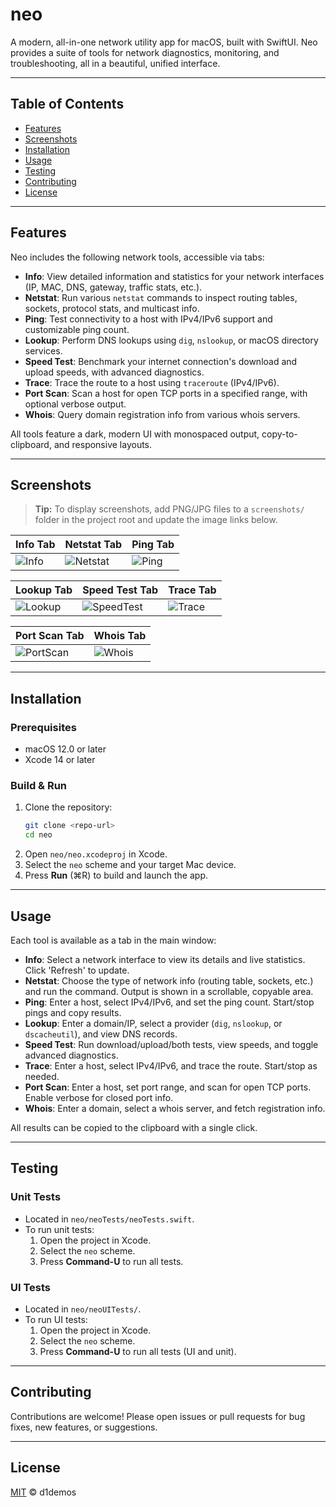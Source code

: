 # neo

A modern, all-in-one network utility app for macOS, built with SwiftUI. Neo provides a suite of tools for network diagnostics, monitoring, and troubleshooting, all in a beautiful, unified interface.

---

## Table of Contents
- [Features](#features)
- [Screenshots](#screenshots)
- [Installation](#installation)
- [Usage](#usage)
- [Testing](#testing)
- [Contributing](#contributing)
- [License](#license)

---

## Features

Neo includes the following network tools, accessible via tabs:

- **Info**: View detailed information and statistics for your network interfaces (IP, MAC, DNS, gateway, traffic stats, etc.).
- **Netstat**: Run various `netstat` commands to inspect routing tables, sockets, protocol stats, and multicast info.
- **Ping**: Test connectivity to a host with IPv4/IPv6 support and customizable ping count.
- **Lookup**: Perform DNS lookups using `dig`, `nslookup`, or macOS directory services.
- **Speed Test**: Benchmark your internet connection's download and upload speeds, with advanced diagnostics.
- **Trace**: Trace the route to a host using `traceroute` (IPv4/IPv6).
- **Port Scan**: Scan a host for open TCP ports in a specified range, with optional verbose output.
- **Whois**: Query domain registration info from various whois servers.

All tools feature a dark, modern UI with monospaced output, copy-to-clipboard, and responsive layouts.

---

## Screenshots

> **Tip:** To display screenshots, add PNG/JPG files to a `screenshots/` folder in the project root and update the image links below.

| Info Tab | Netstat Tab | Ping Tab |
|----------|-------------|----------|
| ![Info](screenshots/info.png) | ![Netstat](screenshots/netstat.png) | ![Ping](screenshots/ping.png) |

| Lookup Tab | Speed Test Tab | Trace Tab |
|------------|---------------|-----------|
| ![Lookup](screenshots/lookup.png) | ![SpeedTest](screenshots/speedtest.png) | ![Trace](screenshots/trace.png) |

| Port Scan Tab | Whois Tab |
|---------------|-----------|
| ![PortScan](screenshots/portscan.png) | ![Whois](screenshots/whois.png) |

---

## Installation

### Prerequisites
- macOS 12.0 or later
- Xcode 14 or later

### Build & Run
1. Clone the repository:
   ```sh
   git clone <repo-url>
   cd neo
   ```
2. Open `neo/neo.xcodeproj` in Xcode.
3. Select the `neo` scheme and your target Mac device.
4. Press **Run** (⌘R) to build and launch the app.

---

## Usage

Each tool is available as a tab in the main window:

- **Info**: Select a network interface to view its details and live statistics. Click 'Refresh' to update.
- **Netstat**: Choose the type of network info (routing table, sockets, etc.) and run the command. Output is shown in a scrollable, copyable area.
- **Ping**: Enter a host, select IPv4/IPv6, and set the ping count. Start/stop pings and copy results.
- **Lookup**: Enter a domain/IP, select a provider (`dig`, `nslookup`, or `dscacheutil`), and view DNS records.
- **Speed Test**: Run download/upload/both tests, view speeds, and toggle advanced diagnostics.
- **Trace**: Enter a host, select IPv4/IPv6, and trace the route. Start/stop as needed.
- **Port Scan**: Enter a host, set port range, and scan for open TCP ports. Enable verbose for closed port info.
- **Whois**: Enter a domain, select a whois server, and fetch registration info.

All results can be copied to the clipboard with a single click.

---

## Testing

### Unit Tests
- Located in `neo/neoTests/neoTests.swift`.
- To run unit tests:
  1. Open the project in Xcode.
  2. Select the `neo` scheme.
  3. Press **Command-U** to run all tests.

### UI Tests
- Located in `neo/neoUITests/`.
- To run UI tests:
  1. Open the project in Xcode.
  2. Select the `neo` scheme.
  3. Press **Command-U** to run all tests (UI and unit).

---

## Contributing

Contributions are welcome! Please open issues or pull requests for bug fixes, new features, or suggestions.

---

## License

[MIT](LICENSE) © d1demos

